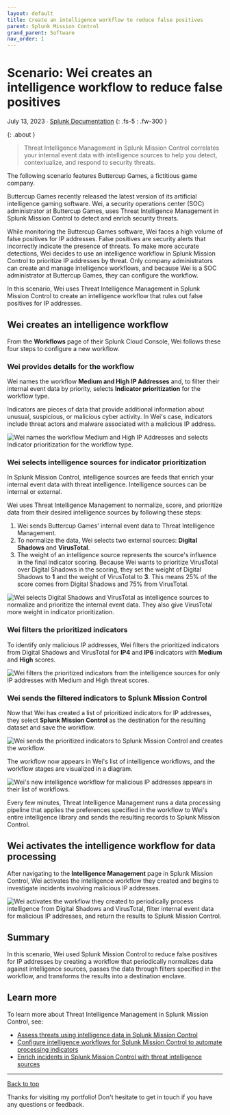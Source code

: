 ```yaml
---
layout: default
title: Create an intelligence workflow to reduce false positives
parent: Splunk Mission Control
grand_parent: Software
nav_order: 1
---
```


# Scenario: Wei creates an intelligence workflow to reduce false positives

July 13, 2023 ∙ [Splunk Documentation](https://docs.splunk.com/Documentation/MC/Current/Detect/TIMFalsePositives)
{: .fs-5 : .fw-300 }

{:  .about }
> Threat Intelligence Management in Splunk Mission Control correlates your internal event data with intelligence sources to help you detect, contextualize, and respond to security threats.

The following scenario features Buttercup Games, a fictitious game company.

Buttercup Games recently released the latest version of its artificial intelligence gaming software. Wei, a security operations center (SOC) administrator at Buttercup Games, uses Threat Intelligence Management in Splunk Mission Control to detect and enrich security threats.

While monitoring the Buttercup Games software, Wei faces a high volume of false positives for IP addresses. False positives are security alerts that incorrectly indicate the presence of threats. To make more accurate detections, Wei decides to use an intelligence workflow in Splunk Mission Control to prioritize IP addresses by threat. Only company administrators can create and manage intelligence workflows, and because Wei is a SOC administrator at Buttercup Games, they can configure the workflow.

In this scenario, Wei uses Threat Intelligence Management in Splunk Mission Control to create an intelligence workflow that rules out false positives for IP addresses.

## Wei creates an intelligence workflow

From the **Workflows** page of their Splunk Cloud Console, Wei follows these four steps to configure a new workflow.

### Wei provides details for the workflow

Wei names the workflow **Medium and High IP Addresses** and, to filter their internal event data by priority, selects **Indicator prioritization** for the workflow type.

Indicators are pieces of data that provide additional information about unusual, suspicious, or malicious cyber activity. In Wei's case, indicators include threat actors and malware associated with a malicious IP address.

![Wei names the workflow Medium and High IP Addresses and selects Indicator prioritization for the workflow type.](https://github.com/haileytapia/portfolio/assets/78626762/287be924-7569-497a-af7e-f8793ae2056a)

### Wei selects intelligence sources for indicator prioritization

In Splunk Mission Control, intelligence sources are feeds that enrich your internal event data with threat intelligence. Intelligence sources can be internal or external.

Wei uses Threat Intelligence Management to normalize, score, and prioritize data from their desired intelligence sources by following these steps:

1. Wei sends Buttercup Games' internal event data to Threat Intelligence Management.
2. To normalize the data, Wei selects two external sources: **Digital Shadows** and **VirusTotal**.
3. The weight of an intelligence source represents the source's influence in the final indicator scoring. Because Wei wants to prioritize VirusTotal over Digital Shadows in the scoring, they set the weight of Digital Shadows to **1** and the weight of VirusTotal to **3**. This means 25% of the score comes from Digital Shadows and 75% from VirusTotal.

![Wei selects Digital Shadows and VirusTotal as intelligence sources to normalize and prioritize the internal event data. They also give VirusTotal more weight in indicator prioritization.](https://github.com/haileytapia/portfolio/assets/78626762/d6d5eeb3-4456-4c76-a5e1-4b1d7577a01f)

### Wei filters the prioritized indicators

To identify only malicious IP addresses, Wei filters the prioritized indicators from Digital Shadows and VirusTotal for **IP4** and **IP6** indicators with **Medium** and **High** scores.

![Wei filters the prioritized indicators from the intelligence sources for only IP addresses with Medium and High threat scores.](https://github.com/haileytapia/portfolio/assets/78626762/8d02e567-dfdc-4285-b154-c8fd44e9b3f4)

### Wei sends the filtered indicators to Splunk Mission Control

Now that Wei has created a list of prioritized indicators for IP addresses, they select **Splunk Mission Control** as the destination for the resulting dataset and save the workflow.

![Wei sends the prioritized indicators to Splunk Mission Control and creates the workflow.](https://github.com/haileytapia/portfolio/assets/78626762/c16cd66f-9279-4cfe-a8d6-11829a88163d)

The workflow now appears in Wei's list of intelligence workflows, and the workflow stages are visualized in a diagram.

![Wei's new intelligence workflow for malicious IP addresses appears in their list of workflows.](https://github.com/haileytapia/portfolio/assets/78626762/17a91593-d095-4e18-be62-714f57ff4da1)

Every few minutes, Threat Intelligence Management runs a data processing pipeline that applies the preferences specified in the workflow to Wei's entire intelligence library and sends the resulting records to Splunk Mission Control.

## Wei activates the intelligence workflow for data processing

After navigating to the **Intelligence Management** page in Splunk Mission Control, Wei activates the intelligence workflow they created and begins to investigate incidents involving malicious IP addresses.

![Wei activates the workflow they created to periodically process intelligence from Digital Shadows and VirusTotal, filter internal event data for malicious IP addresses, and return the results to Splunk Mission Control.](https://github.com/haileytapia/portfolio/assets/78626762/aafe5e85-7c95-488d-bc48-afb9e84c4a6d)

## Summary

In this scenario, Wei used Splunk Mission Control to reduce false positives for IP addresses by creating a workflow that periodically normalizes data against intelligence sources, passes the data through filters specified in the workflow, and transforms the results into a destination enclave.

## Learn more

To learn more about Threat Intelligence Management in Splunk Mission Control, see:

* [Assess threats using intelligence data in Splunk Mission Control](http://docs.splunk.com/Documentation/MC/Current/Detect/Intelligence)
* [Configure intelligence workflows for Splunk Mission Control to automate processing indicators](http://docs.splunk.com/Documentation/MC/Current/Detect/IntelligenceWorkflows)
* [Enrich incidents in Splunk Mission Control with threat intelligence sources](http://docs.splunk.com/Documentation/MC/Current/Detect/IntelligenceSources)

---

[Back to top](#top)

Thanks for visiting my portfolio! Don't hesitate to get in touch if you have any questions or feedback.
